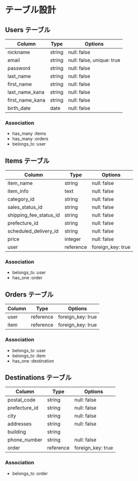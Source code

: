 
# テーブル設計

## Users テーブル

| Column             | Type   | Options     |
| ------------------ | ------ | ----------- |
| nickname           | string | null: false |
| email              | string | null: false, unique: true |
| password           | string | null: false |
| last_name          | string    | null: false       |
| first_name         | string    | null: false       |
| last_name_kana     | string    | null: false       |
| first_name_kana    | string    | null: false       |
| birth_date         | date      | null: false       |

### Association

- has_many :items
- has_many :orders
- belongs_to :user


## Items テーブル

| Column                   | Type      | Options            |
| ------------------------ | --------- | ------------------ |
| item_name                | string    | null: false        |
| item_info                | text      | null: false        |
| category_id              | string    | null: false        |
| sales_status_id          | string    | null: false        |
| shipping_fee_status_id   | string    | null: false        |
| prefecture_id            | string    | null: false        |
| scheduled_delivery_id    | string    | null: false        |
| price                    | integer   | null: false        |
| user                     | reference | foreign_key: true  |

### Association

- belongs_to :user
- has_one    :order


## Orders テーブル

| Column             | Type      | Options           |
| ------------------ | --------- | ------------------|
| user               | reference | foreign_key: true |
| item               | reference | foreign_key: true |


### Association

- belongs_to :user
- belongs_to :item
- has_one    :destination


## Destinations テーブル

| Column             | Type      | Options           |
| ------------------ | --------- | ------------------|
| postal_code        | string    | null: false       |
| prefecture_id      | string    | null: false       |
| city               | string    | null: false       |
| addresses          | string    | null: false       |
| building           | string    |                   |
| phone_number       | string    | null: false       |
| order              | reference | foreign_key: true |


### Association

- belongs_to :order
#